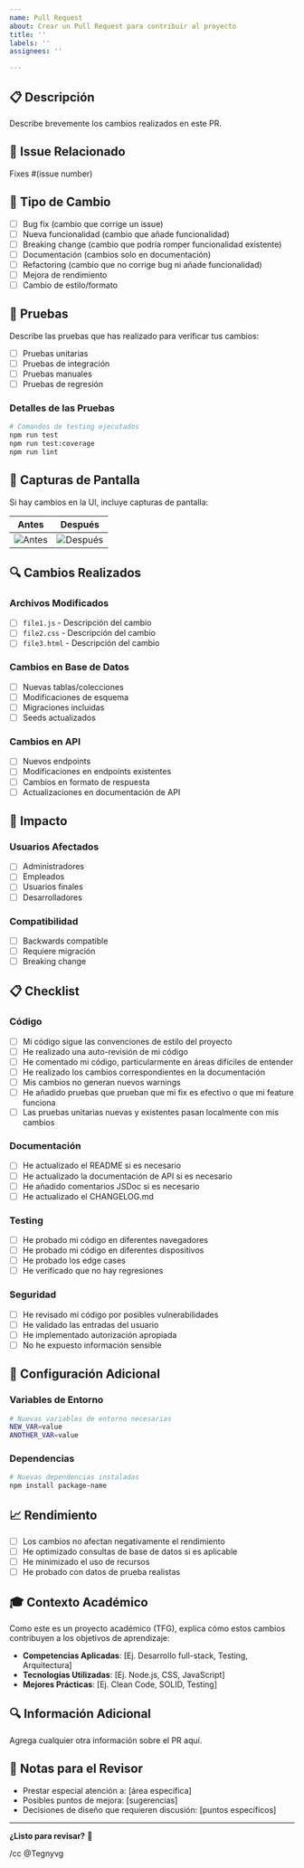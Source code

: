 ```yaml
---
name: Pull Request
about: Crear un Pull Request para contribuir al proyecto
title: ''
labels: ''
assignees: ''

---
```


## 📋 Descripción

Describe brevemente los cambios realizados en este PR.

## 🔗 Issue Relacionado

Fixes #(issue number)

## 📝 Tipo de Cambio

- [ ] Bug fix (cambio que corrige un issue)
- [ ] Nueva funcionalidad (cambio que añade funcionalidad)
- [ ] Breaking change (cambio que podría romper funcionalidad existente)
- [ ] Documentación (cambios solo en documentación)
- [ ] Refactoring (cambio que no corrige bug ni añade funcionalidad)
- [ ] Mejora de rendimiento
- [ ] Cambio de estilo/formato

## 🧪 Pruebas

Describe las pruebas que has realizado para verificar tus cambios:

- [ ] Pruebas unitarias
- [ ] Pruebas de integración
- [ ] Pruebas manuales
- [ ] Pruebas de regresión

### Detalles de las Pruebas

```bash
# Comandos de testing ejecutados
npm run test
npm run test:coverage
npm run lint
```

## 📸 Capturas de Pantalla

Si hay cambios en la UI, incluye capturas de pantalla:

| Antes | Después |
|-------|---------|
| ![Antes](url) | ![Después](url) |

## 🔍 Cambios Realizados

### Archivos Modificados

- [ ] `file1.js` - Descripción del cambio
- [ ] `file2.css` - Descripción del cambio
- [ ] `file3.html` - Descripción del cambio

### Cambios en Base de Datos

- [ ] Nuevas tablas/colecciones
- [ ] Modificaciones de esquema
- [ ] Migraciones incluidas
- [ ] Seeds actualizados

### Cambios en API

- [ ] Nuevos endpoints
- [ ] Modificaciones en endpoints existentes
- [ ] Cambios en formato de respuesta
- [ ] Actualizaciones en documentación de API

## 🎯 Impacto

### Usuarios Afectados

- [ ] Administradores
- [ ] Empleados
- [ ] Usuarios finales
- [ ] Desarrolladores

### Compatibilidad

- [ ] Backwards compatible
- [ ] Requiere migración
- [ ] Breaking change

## 📋 Checklist

### Código

- [ ] Mi código sigue las convenciones de estilo del proyecto
- [ ] He realizado una auto-revisión de mi código
- [ ] He comentado mi código, particularmente en áreas difíciles de entender
- [ ] He realizado los cambios correspondientes en la documentación
- [ ] Mis cambios no generan nuevos warnings
- [ ] He añadido pruebas que prueban que mi fix es efectivo o que mi feature funciona
- [ ] Las pruebas unitarias nuevas y existentes pasan localmente con mis cambios

### Documentación

- [ ] He actualizado el README si es necesario
- [ ] He actualizado la documentación de API si es necesario
- [ ] He añadido comentarios JSDoc si es necesario
- [ ] He actualizado el CHANGELOG.md

### Testing

- [ ] He probado mi código en diferentes navegadores
- [ ] He probado mi código en diferentes dispositivos
- [ ] He probado los edge cases
- [ ] He verificado que no hay regresiones

### Seguridad

- [ ] He revisado mi código por posibles vulnerabilidades
- [ ] He validado las entradas del usuario
- [ ] He implementado autorización apropiada
- [ ] No he expuesto información sensible

## 🔧 Configuración Adicional

### Variables de Entorno

```bash
# Nuevas variables de entorno necesarias
NEW_VAR=value
ANOTHER_VAR=value
```

### Dependencias

```bash
# Nuevas dependencias instaladas
npm install package-name
```

## 📈 Rendimiento

- [ ] Los cambios no afectan negativamente el rendimiento
- [ ] He optimizado consultas de base de datos si es aplicable
- [ ] He minimizado el uso de recursos
- [ ] He probado con datos de prueba realistas

## 🎓 Contexto Académico

Como este es un proyecto académico (TFG), explica cómo estos cambios contribuyen a los objetivos de aprendizaje:

- **Competencias Aplicadas**: [Ej. Desarrollo full-stack, Testing, Arquitectura]
- **Tecnologías Utilizadas**: [Ej. Node.js, CSS, JavaScript]
- **Mejores Prácticas**: [Ej. Clean Code, SOLID, Testing]

## 🔍 Información Adicional

Agrega cualquier otra información sobre el PR aquí.

## 📝 Notas para el Revisor

- Prestar especial atención a: [área específica]
- Posibles puntos de mejora: [sugerencias]
- Decisiones de diseño que requieren discusión: [puntos específicos]

---

**¿Listo para revisar?** 🚀

/cc @Tegnyvg
